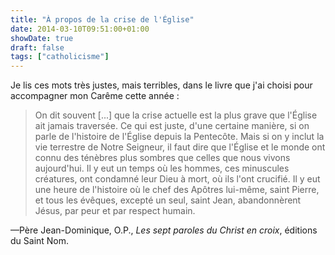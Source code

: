 ```yaml
---
title: "À propos de la crise de l'Église"
date: 2014-03-10T09:51:00+01:00
showDate: true
draft: false
tags: ["catholicisme"]
---
```

Je lis ces mots très justes, mais terribles, dans le livre que j'ai choisi pour accompagner mon Carême cette année&nbsp;:

> On dit souvent [...] que la crise actuelle est la plus grave que l'Église ait jamais traversée. Ce qui est juste, d'une certaine manière, si on parle de l'histoire de l'Église depuis la Pentecôte. Mais si on y inclut la vie terrestre de Notre Seigneur, il faut dire que l'Église et le monde ont connu des ténèbres plus sombres que celles que nous vivons aujourd'hui. Il y eut un temps où les hommes, ces minuscules créatures, ont condamné leur Dieu à mort, où ils l'ont crucifié. Il y eut une heure de l'histoire où le chef des Apôtres lui-même, saint Pierre, et tous les évêques, excepté un seul, saint Jean, abandonnèrent Jésus, par peur et par respect humain.

—Père Jean-Dominique, O.P., _Les sept paroles du Christ en croix_, éditions du Saint Nom.